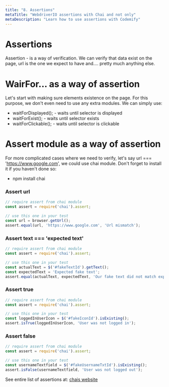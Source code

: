 ```yaml
---
title: "8. Assertions"
metaTitle: "WebdriverIO assertions with Chai and not only"
metaDescription: "Learn how to use assertions with Codemify"
---
```


# Assertions

Assertion - is a way of verification. We can verify that data exist on the page, url is the one we expect to have and.... pretty much anything else.

# WairFor... as a way of assertion
Let's start with making sure elements existence on the page. For this purpose, we don't even need to use any extra modules. We can simply use:
- waitForDisplayed(); - waits until selector is displayed
- waitForExist(); - waits until selector exists
- waitForClickable(); - waits until selector is clickable

# Assert module as a way of assertion
For more complicated cases where we need to verify, let's say url === 'https://www.google.com', we could use chai module. Don't forget to install it if you haven't done so:
- npm install chai

### Assert url
```javascript
// require assert from chai module
const assert = require('chai').assert;

// use this one in your test
const url = browser.getUrl();
assert.equal(url, 'https://www.google.com', 'Url mismatch');
```

### Assert text === 'expected text'
```javascript
// require assert from chai module
const assert = require('chai').assert;

// use this one in your test
const actualText = $('#fakeTextId').getText();
const expectedText = 'Expected fake text';
assert.equal(actualText, expectedText, 'Our fake text did not match expected one');
```

### Assert true
```javascript
// require assert from chai module
const assert = require('chai').assert;

// use this one in your test
const loggedInUserIcon = $('#fakeIconId').isExisting();
assert.isTrue(loggedInUserIcon, 'User was not logged in');
```

### Assert false
```javascript
// require assert from chai module
const assert = require('chai').assert;

// use this one in your test
const usernameTextfield = $('#fakeUsernameTxtId').isExisting();
assert.isFalse(usernameTextfield, 'User was not logged out');
```

See entire list of assertions at: <a href="https://www.chaijs.com/guide/styles/#assert">chais website</a>